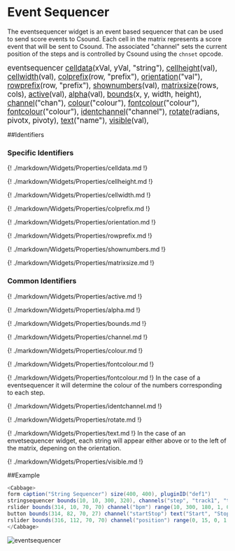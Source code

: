 # Event Sequencer

The eventsequencer widget is an event based sequencer that can be used to send score events to Csound. Each cell in the matrix represents a score event that will be sent to Csound. The associated "channel" sets the current position of the steps and is controlled by Csound using the `chnset` opcode. 

<big></pre>
eventsequencer [celldata](#celldata)(xVal, yVal, "string"), 
[cellheight](#cellheight)(val), 
[cellwidth](#cellwidth)(val), 
[colprefix](#colprefix)(row, "prefix"), 
[orientation](#orientation)("val"), 
[rowprefix](#rowprefix)(row, "prefix"), 
[shownumbers](#shownumbers)(val), 
[matrixsize](#matrixsize)(rows, cols), 
[active](#active)(val), 
[alpha](#alpha)(val), 
[bounds](#bounds)(x, y, width, height), 
[channel](#channel)("chan"), 
[colour](#colour)("colour"), 
[fontcolour](#fontcolour)("colour"), 
[fontcolour](#fontcolour)("colour"), 
[identchannel](#identchannel)("channel"), 
[rotate](#rotate)(radians, pivotx, pivoty), 
[text](#text)("name"), 
[visible](#visible)(val), 

</pre></big>

<!--(End of syntax)/-->

##Identifiers

### Specific Identifiers


{! ./markdown/Widgets/Properties/celldata.md !}

{! ./markdown/Widgets/Properties/cellheight.md !}

{! ./markdown/Widgets/Properties/cellwidth.md !}

{! ./markdown/Widgets/Properties/colprefix.md !}

{! ./markdown/Widgets/Properties/orientation.md !}

{! ./markdown/Widgets/Properties/rowprefix.md !}

{! ./markdown/Widgets/Properties/shownumbers.md !}

{! ./markdown/Widgets/Properties/matrixsize.md !}

### Common Identifiers
{! ./markdown/Widgets/Properties/active.md !}

{! ./markdown/Widgets/Properties/alpha.md !}

{! ./markdown/Widgets/Properties/bounds.md !}

{! ./markdown/Widgets/Properties/channel.md !}

{! ./markdown/Widgets/Properties/colour.md !}

{! ./markdown/Widgets/Properties/fontcolour.md !}

{! ./markdown/Widgets/Properties/fontcolour.md !} In the case of a eventsequencer it will determine the colour of the numbers corresponding to each step. 

{! ./markdown/Widgets/Properties/identchannel.md !}

{! ./markdown/Widgets/Properties/rotate.md !}

{! ./markdown/Widgets/Properties/text.md !} In the case of an envetsequencer widget, each string will appear either above or to the left of the matrix, depening on the orientation. 

{! ./markdown/Widgets/Properties/visible.md !}

<!--(End of identifiers)/-->

##Example
```csharp
<Cabbage>
form caption("String Sequencer") size(400, 400), pluginID("def1")
stringsequencer bounds(10, 10, 300, 320), channels("step", "track1", "track2", "track3", "track4"), active(0), identchannel("trackerIdent"), textcolour(200, 200, 200), highlightcolour(60, 60, 60) outlinecolour(80,80,80), bpm(180), fontcolour("white") backgroundcolour(20, 20, 20) showstepnumbers(4), numberofsteps(16)
rslider bounds(314, 10, 70, 70) channel("bpm") range(10, 300, 180, 1, 0.001) text("BPM") 
button bounds(314, 82, 70, 27) channel("startStop") text("Start", "Stop") 
rslider bounds(316, 112, 70, 70) channel("position") range(0, 15, 0, 1, 1) 
</Cabbage>
```

![eventsequencer](../images/eventsequencer.gif)
